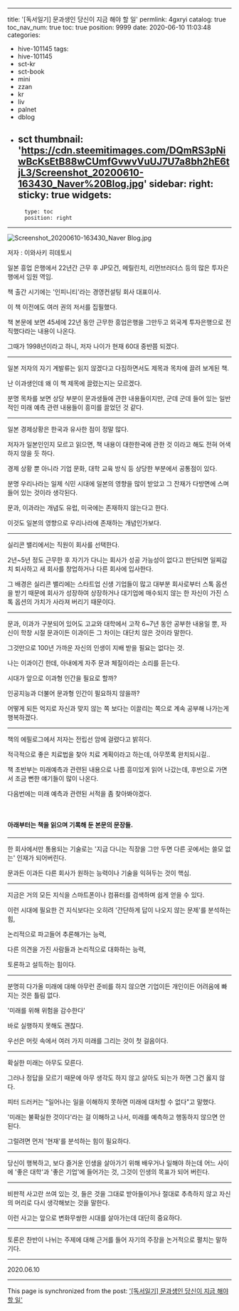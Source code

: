
---
title: '[독서일기] 문과생인 당신이 지금 해야 할 일'
permlink: 4gxryi
catalog: true
toc_nav_num: true
toc: true
position: 9999
date: 2020-06-10 11:03:48
categories:
- hive-101145
tags:
- hive-101145
- sct-kr
- sct-book
- mini
- zzan
- kr
- liv
- palnet
- dblog
- sct
thumbnail: 'https://cdn.steemitimages.com/DQmRS3pNiwBcKsEtB88wCUmfGvwvVuUJ7U7a8bh2hE6tjL3/Screenshot_20200610-163430_Naver%20Blog.jpg'
sidebar:
    right:
        sticky: true
widgets:
    -
        type: toc
        position: right
---


![Screenshot_20200610-163430_Naver Blog.jpg](https://cdn.steemitimages.com/DQmRS3pNiwBcKsEtB88wCUmfGvwvVuUJ7U7a8bh2hE6tjL3/Screenshot_20200610-163430_Naver%20Blog.jpg)

저자 : 이와사키 히데토시

일본 흥업 은행에서 22년간 근무 후 JP모건, 메릴린치, 리먼브러더스 등의 많은 투자은행에서 임원 역임.

책 출간 시기에는 '인피니티'라는 경영컨설팅 회사 대표이사.

이 책 이전에도 여러 권의 저서를 집필했다.

책 본문에 보면 45세에 22년 동안 근무한 흥업은행을 그만두고 외국계 투자은행으로 전직했다라는 내용이 나온다.

그때가 1998년이라고 하니, 저자 나이가 현재 60대 중반쯤 되겠다.

***

일본 저자의 자기 계발류는 읽지 않겠다고 다짐하면서도 제목과 목차에 끌려 보게된 책.

난 이과생인데 왜 이 책 제목에 끌렸는지는 모르겠다.

분명 목차를 보면 상당 부분이 문과생들에 관한 내용들이지만, 군데 군데 들어 있는 일반적인 미래 예측 관련 내용들이 흥미를 끌었던 것 같다.

***

일본 경제상황은 한국과 유사한 점이 정말 많다.

저자가 일본인인지 모르고 읽으면, 책 내용이 대한한국에 관한 것 이라고 해도 전혀 어색하지 않을 듯 하다.

경제 상황 뿐 아니라 기업 문화, 대학 교육 방식 등 상당한 부분에서 공통점이 있다.

분명 우리나라는 일제 식민 시대에 일본의 영향을 많이 받았고 그 잔재가 다방면에 스며들어 있는 것이라 생각된다. 

문과, 이과라는 개념도 유럽, 미국에는 존재하지 않는다고 한다.

이것도 일본의 영향으로 우리나라에 존재하는 개념인가보다.

***

실리콘 밸리에서는 직원이 회사를 선택한다.

2년~5년 정도 근무한 후 자기가 다니는 회사가 성공 가능성이 없다고 판단되면 일찌감치 퇴사하고 새 회사를 창업하거나 다른 회사에 입사한다.

그 배경은 실리콘 밸리에는 스타트업 신생 기업들이 많고 대부분 회사로부터 스톡 옵션을 받기 때문에 회사가 성장하여 상장하거나 대기업에 매수되지 않는 한 자신이 가진 스톡 옵션의 가치가 사라져 버리기 때문이다.

***

문과, 이과가 구분되어 있어도 고교와 대학에서 고작 6~7년 동안 공부한 내용일 뿐, 자신이 학창 시절 문과이든 이과이든 그 차이는 대단치 않은 것이라 말한다.

그것만으로 100년 가까운 자신의 인생이 지배 받을 필요는 없다는 것.

나는 이과이긴 한데, 아내에게 자주 문과 체질이라는 소리를 듣는다.

시대가 앞으로 이과형 인간을 필요로 할까?

인공지능과 더불어 문과형 인간이 필요하지 않을까?

어떻게 되든 억지로 자신과 맞지 않는 쪽 보다는 이끌리는 쪽으로 계속 공부해 나가는게 행복하겠다.

***

책의 에필로그에서 저자는 전립선 암에 걸렸다고 밝히다. 

적극적으로 좋은 치료법을 찾아 치료 계획이라고 하는데, 아무쪼록 완치되시길..

책 초반부는 미래예측과 관련된 내용으로 나름 흥미있게 읽어 나갔는데, 후반으로 가면서 조금 뻔한 얘기들이 많이 나온다.

다음번에는 미래 예측과 관련된 서적을 좀 찾아봐야겠다.

​

#### 아래부터는 책을 읽으며 기록해 둔 본문의 문장들. 

***

한 회사에서만 통용되는 기술로는 '지금 다니는 직장을 그만 두면 다른 곳에서는 쓸모 없는' 인재가 되어버린다.

문과든 이과든 다른 회사가 원하는 능력이나 기술을 익혀두는 것이 핵심. 

***

지금은 거의 모든 지식을 스마트폰이나 컴퓨터를 검색하며 쉽게 얻을 수 있다.

이런 시대에 필요한 건 지식보다는 오히려 '간단하게 답이 나오지 않는 문제'를 분석하는 힘,

논리적으로 파고들어 추론해가는 능력,

다른 의견을 가진 사람들과 논리적으로 대화하는 능력,

토론하고 설득하는 힘이다.

***

분명히 다가올 미래에 대해 아무런 준비를 하지 않으면 기업이든 개인이든 어려움에 빠지는 것은 틀림 없다.

'미래를 위해 위험을 감수한다'

바로 실행하지 못해도 괜찮다.

우선은 머릿 속에서 여러 가지 미래를 그리는 것이 첫 걸음이다.

***

확실한 미래는 아무도 모른다.

그러나 정답을 모르기 때문에 아무 생각도 하지 않고 살아도 되는가 하면 그건 옳지 않다.

피터 드러커는 "일어나는 일을 이해하지 못하면 미래에 대처할 수 없다"고 말했다.

'미래는 불확실한 것이다'라는 걸 이해하고 나서, 미래를 예측하고 행동하지 않으면 안 된다.

그럴려면 먼저 '현재'를 분석하는 힘이 필요하다.

***

당신이 행복하고, 보다 즐거운 인생을 살아가기 위해 배우거나 일해야 하는데 어느 사이에 '좋은 대학'과 '좋은 기업'에 들어가는 것, 그것이 인생의 목표가 되어 버린다.

*** 

비판적 사고란 쓰여 있는 것, 들은 것을 그대로 받아들이거나 절대로 추측하지 않고 자신의 머리로 다시 생각해보는 것을 말한다.

이런 사고는 앞으로 변화무쌍한 시대를 살아가는데 대단히 중요하다.

***

토론은 찬반이 나뉘는 주제에 대해 근거를 들어 자기의 주장을 논거적으로 펼치는 말하기다.

***

2020.06.10

- - -

This page is synchronized from the post: ['[독서일기] 문과생인 당신이 지금 해야 할 일'](https://steemit.com/@lucky2015/4gxryi)
